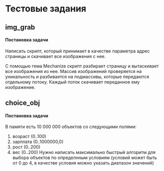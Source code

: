 # Тестовые задания

## img_grab
#### Постановка задачи
Написать скрипт, который принимает в качестве параметра адрес страницы и скачивает все изображения с нее.

С помощью гема Mechanize скрипт разбирает страницу и вытаскивает все изображения из нее.
Массив изображений проверяется на уникальность и разбивается на подмассивы, которые передаются отдельному потоку.
Каждый поток скачивает переданное ему изображение.

## choice_obj
#### Постановка задачи
В памяти есть 10 000 000 объектов со следующими полями: 
1) возраст (0..100) 
2) зарплата (0..1000000,0) 
3) рост (0..200) 
4) вес (0..200) 
Нужно написать максимально быстрый алгоритм для выбора объектов по определнным условиям (условий может быть от 0 до 4, в качестве условия можно указать диапазон значений)